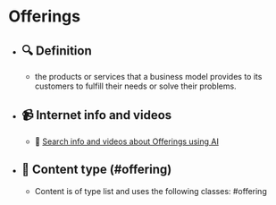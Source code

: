 # Offerings
- ## 🔍 Definition
  - the products or services that a business model provides to its customers to fulfill their needs or solve their problems.
- ## 📹 Internet info and videos
  - 🤖 [Search info and videos about Offerings using AI](https://www.perplexity.ai/search?q=videos+about+Offerings:+the+products+or+services+that+a+business+model+provides+to+its+customers+to+fulfill+their+needs+or+solve+their+problems.
)
- ## 📰 Content type (#offering)
  - Content is of type list and uses the following classes: #offering

